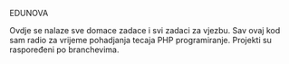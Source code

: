 EDUNOVA

Ovdje se nalaze sve domace zadace i svi zadaci za vjezbu. Sav ovaj kod sam radio za vrijeme pohadjanja tecaja PHP programiranje.
Projekti su raspoređeni po branchevima.
